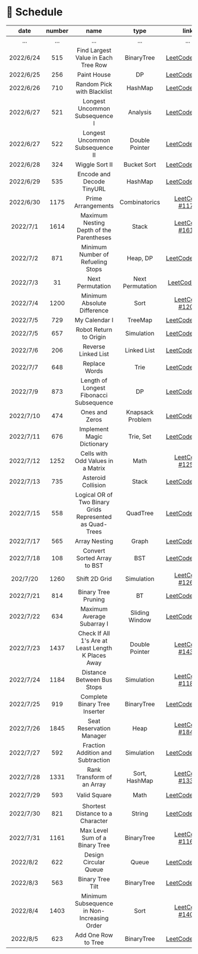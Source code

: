 # 📆 Schedule

|   date    | number |                                                         name                                                         |       type       |                                                                          link                                                                           | difficulty | capable |
|:---------:|:------:|:--------------------------------------------------------------------------------------------------------------------:|:----------------:|:-------------------------------------------------------------------------------------------------------------------------------------------------------:|:----------:|:-------:|
|    ...    |  ...   |                                                         ...                                                          |       ...        |                                                                           ...                                                                           |    ...     |   ...   |
| 2022/6/24 |  515   |                                         Find Largest Value in Each Tree Row                                          |    BinaryTree    |                                   [LeetCode #515](https://leetcode.cn/problems/find-largest-value-in-each-tree-row/)                                    |   Medium   |   ✔️    |
| 2022/6/25 |  256   |                                                     Paint House                                                      |        DP        |                                                  [LeetCode #256](https://leetcode.cn/problems/JEj789/)                                                  |   Medium   |    ❌    |
| 2022/6/26 |  710   |                                              Random Pick with Blacklist                                              |     HashMap      |                                        [LeetCode #710](https://leetcode.cn/problems/random-pick-with-blacklist/)                                        |    Hard    |    ❌    |
| 2022/6/27 |  521   |                                            Longest Uncommon Subsequence I                                            |     Analysis     |                                      [LeetCode #521](https://leetcode.cn/problems/longest-uncommon-subsequence-i/)                                      |    Easy    |   ✔️    |
| 2022/6/27 |  522   |                                           Longest Uncommon Subsequence II                                            |  Double Pointer  |                                     [LeetCode #522](https://leetcode.cn/problems/longest-uncommon-subsequence-ii/)                                      |   Medium   |    ❌    |
| 2022/6/28 |  324   |                                                    Wiggle Sort II                                                    |   Bucket Sort    |                                              [LeetCode #324](https://leetcode.cn/problems/wiggle-sort-ii/)                                              |   Medium   |    ❌    |
| 2022/6/29 |  535   |                                              Encode and Decode TinyURL                                               |     HashMap      |                                        [LeetCode #535](https://leetcode.cn/problems/encode-and-decode-tinyurl/)                                         |   Medium   |   ✔️    |
| 2022/6/30 |  1175  |                                                  Prime Arrangements                                                  |  Combinatorics   |                                           [LeetCode #1175](https://leetcode.cn/problems/prime-arrangements/)                                            |    Easy    |   ✔️    |
| 2022/7/1  |  1614  |                                       Maximum Nesting Depth of the Parentheses                                       |      Stack       |                                [LeetCode #1614](https://leetcode.cn/problems/maximum-nesting-depth-of-the-parentheses/)                                 |    Easy    |   ✔️    |
| 2022/7/2  |  871   |                                          Minimum Number of Refueling Stops                                           |     Heap, DP     |                                    [LeetCode #871](https://leetcode.cn/problems/minimum-number-of-refueling-stops/)                                     |    Hard    |    ❌    |
| 2022/7/3  |   31   |                                                   Next Permutation                                                   | Next Permutation |                                             [LeetCode #31](https://leetcode.cn/problems/next-permutation/)                                              |   Medium   |    ❌    |
| 2022/7/4  |  1200  |                                             Minimum Absolute Difference                                              |       Sort       |                                       [LeetCode #1200](https://leetcode.cn/problems/minimum-absolute-difference/)                                       |    Easy    |   ✔️    |
| 2022/7/5  |  729   |                                                    My Calendar I                                                     |     TreeMap      |                                              [LeetCode #729](https://leetcode.cn/problems/my-calendar-i/)                                               |   Medium   |    ❌    |
| 2022/7/5  |  657   |                                                Robot Return to Origin                                                |    Simulation    |                                          [LeetCode #657](https://leetcode.cn/problems/robot-return-to-origin/)                                          |    Easy    |   ✔️    |
| 2022/7/6  |  206   |                                                 Reverse Linked List                                                  |   Linked List    |                                           [LeetCode #206](https://leetcode.cn/problems/reverse-linked-list/)                                            |    Easy    |   ✔️    |
| 2022/7/7  |  648   |                                                    Replace Words                                                     |       Trie       |                                              [LeetCode #648](https://leetcode.cn/problems/replace-words/)                                               |   Medium   |   ✔️    |
| 2022/7/9  |  873   |                                       Length of Longest Fibonacci Subsequence                                        |        DP        |                                 [LeetCode #873](https://leetcode.cn/problems/length-of-longest-fibonacci-subsequence/)                                  |   Medium   |    ❌    |
| 2022/7/10 |  474   |                                                    Ones and Zeros                                                    | Knapsack Problem |                                             [LeetCode #474](https://leetcode.cn/problems/ones-and-zeroes/)                                              |   Medium   |    ❌    |
| 2022/7/11 |  676   |                                              Implement Magic Dictionary                                              |    Trie, Set     |                                        [LeetCode #676](https://leetcode.cn/problems/implement-magic-dictionary/)                                        |   Medium   |   ✔️    |
| 2022/7/12 |  1252  |                                          Cells with Odd Values in a Matrix                                           |       Math       |                                    [LeetCode #1252](https://leetcode.cn/problems/cells-with-odd-values-in-a-matrix/)                                    |    Easy    |   ✔️    |
| 2022/7/13 |  735   |                                                  Asteroid Collision                                                  |      Stack       |                                            [LeetCode #735](https://leetcode.cn/problems/asteroid-collision/)                                            |   Medium   |    ❌    |
| 2022/7/15 |  558   |                               Logical OR of Two Binary Grids Represented as Quad-Trees                               |     QuadTree     |                         [LeetCode #558](https://leetcode.cn/problems/logical-or-of-two-binary-grids-represented-as-quad-trees/)                         |   Medium   |    ❌    |
| 2022/7/17 |  565   |                                                    Array Nesting                                                     |      Graph       |                                              [LeetCode #565](https://leetcode.cn/problems/array-nesting/)                                               |   Medium   |    ❌    |
| 2022/7/18 |  108   |                                             Convert Sorted Array to BST                                              |       BST        |                                [LeetCode #108](https://leetcode.cn/problems/convert-sorted-array-to-binary-search-tree/)                                |    Easy    |   ✔️    |
| 202/7/20  |  1260  |                                                    Shift 2D Grid                                                     |    Simulation    |                                              [LeetCode #1260](https://leetcode.cn/problems/shift-2d-grid/)                                              |    Easy    |   ✔️    |
| 2022/7/21 |  814   |                                                 Binary Tree Pruning                                                  |        BT        |                                           [LeetCode #814](https://leetcode.cn/problems/binary-tree-pruning/)                                            |   Medium   |   ✔️    |
| 2022/7/22 |  634   |                                              Maximum Average Subarray I                                              |  Sliding Window  |                                        [LeetCode #634](https://leetcode.cn/problems/maximum-average-subarray-i/)                                        |    Easy    |   ✔️    |
| 2022/7/23 |  1437  |                                  Check If All 1's Are at Least Length K Places Away                                  |  Double Pointer  |                            [LeetCode #1437](https://leetcode.cn/problems/check-if-all-1s-are-at-least-length-k-places-away/)                            |    Easy    |   ✔️    |
| 2022/7/24 |  1184  |                                              Distance Between Bus Stops                                              |    Simulation    |                                       [LeetCode #1184](https://leetcode.cn/problems/distance-between-bus-stops/)                                        |    Easy    |   ✔️    |
| 2022/7/25 |  919   |                                            Complete Binary Tree Inserter                                             |    BinaryTree    |                                      [LeetCode #919](https://leetcode.cn/problems/complete-binary-tree-inserter/)                                       |   Medium   |    ❌    |
| 2022/7/26 |  1845  |                                               Seat Reservation Manager                                               |       Heap       |                                        [LeetCode #1845](https://leetcode.cn/problems/seat-reservation-manager/)                                         |   Medium   |   ✔️    |
| 2022/7/27 |  592   |                                          Fraction Addition and Subtraction                                           |    Simulation    |                                    [LeetCode #592](https://leetcode.cn/problems/fraction-addition-and-subtraction/)                                     |   Medium   |    ❌    |
| 2022/7/28 |  1331  |                                              Rank Transform of an Array                                              |  Sort, HashMap   |                                       [LeetCode #1331](https://leetcode.cn/problems/rank-transform-of-an-array/)                                        |    Easy    |   ✔️    |
| 2022/7/29 |  593   |                                                     Valid Square                                                     |       Math       |                                               [LeetCode #593](https://leetcode.cn/problems/valid-square/)                                               |   Medium   |   ✔️    |
| 2022/7/30 |  821   |                                           Shortest Distance to a Character                                           |      String      |                                     [LeetCode #821](https://leetcode.cn/problems/shortest-distance-to-a-character/)                                     |    Easy    |    ❌    |
| 2022/7/31 |  1161  |                                            Max Level Sum of a Binary Tree                                            |    BinaryTree    |                                   [LeetCode #1161](https://leetcode.cn/problems/maximum-level-sum-of-a-binary-tree/)                                    |   Medium   |   ✔️    |
| 2022/8/2  |  622   |                                                Design Circular Queue                                                 |      Queue       |                                          [LeetCode #622](https://leetcode.cn/problems/design-circular-queue/)                                           |   Medium   |   ✔️    |
| 2022/8/3  |  563   |                                                   Binary Tree Tilt                                                   |    BinaryTree    |                                             [LeetCode #563](https://leetcode.cn/problems/binary-tree-tilt/)                                             |    Easy    |    ❌    |
| 2022/8/4  |  1403  |                                     Minimum Subsequence in Non-Increasing Order                                      |       Sort       |                               [LeetCode #1403](https://leetcode.cn/problems/minimum-subsequence-in-non-increasing-order/)                               |    Easy    |   ✔️    |
| 2022/8/5  |  623   |                                                 Add One Row to Tree                                                  |    BinaryTree    |                                           [LeetCode #623](https://leetcode.cn/problems/add-one-row-to-tree/)                                            |   Medium   |   ✔️    |
